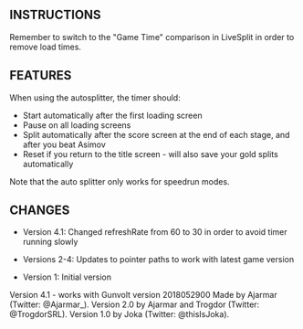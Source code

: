 ## INSTRUCTIONS

Remember to switch to the "Game Time" comparison in LiveSplit in order to remove load times.



## FEATURES

When using the autosplitter, the timer should:

- Start automatically after the first loading screen
- Pause on all loading screens
- Split automatically after the score screen at the end of each stage, and after you beat Asimov
- Reset if you return to the title screen - will also save your gold splits automatically

Note that the auto splitter only works for speedrun modes.



## CHANGES

- Version 4.1: Changed refreshRate from 60 to 30 in order to avoid timer running slowly

- Versions 2-4: Updates to pointer paths to work with latest game version

- Version 1: Initial version

Version 4.1 - works with Gunvolt version 2018052900
Made by Ajarmar (Twitter: @Ajarmar_). Version 2.0 by Ajarmar and Trogdor (Twitter: @TrogdorSRL). Version 1.0 by Joka (Twitter: @thisIsJoka).
